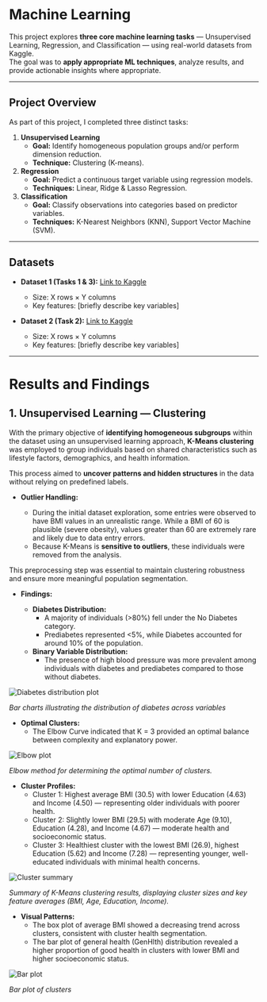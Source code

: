 # Machine Learning

This project explores **three core machine learning tasks** — Unsupervised Learning, Regression, and Classification — using real-world datasets from Kaggle.  
The goal was to **apply appropriate ML techniques**, analyze results, and provide actionable insights where appropriate.

---

## Project Overview

As part of this project, I completed three distinct tasks:

1. **Unsupervised Learning**  
   - **Goal:** Identify homogeneous population groups and/or perform dimension reduction.  
   - **Technique:** Clustering (K-means).
2. **Regression**  
   - **Goal:** Predict a continuous target variable using regression models.  
   - **Techniques:** Linear, Ridge & Lasso Regression.
3. **Classification**  
   - **Goal:** Classify observations into categories based on predictor variables.  
   - **Techniques:** K-Nearest Neighbors (KNN), Support Vector Machine (SVM).

---

## Datasets

- **Dataset 1 (Tasks 1 & 3):** [Link to Kaggle](#)  
  - Size: X rows × Y columns  
  - Key features: [briefly describe key variables]  

- **Dataset 2 (Task 2):** [Link to Kaggle](#)  
  - Size: X rows × Y columns  
  - Key features: [briefly describe key variables]  

---
# Results and Findings

## 1. Unsupervised Learning — Clustering

With the primary objective of **identifying homogeneous subgroups** within the dataset using an unsupervised learning approach, **K-Means clustering** was employed to group individuals based on shared characteristics such as lifestyle factors, demographics, and health information. 

This process aimed to **uncover patterns and hidden structures** in the data without relying on predefined labels.

- **Outlier Handling:**

  - During the initial dataset exploration, some entries were observed to have BMI values in an unrealistic range. While a BMI of 60 is plausible (severe obesity), values greater than 60 are extremely rare and likely due to data entry errors.
  - Because K-Means is **sensitive to outliers**, these individuals were removed from the analysis.

This preprocessing step was essential to maintain clustering robustness and ensure more meaningful population segmentation.

- **Findings:**

  - **Diabetes Distribution:**
    - A majority of individuals (>80%) fell under the No Diabetes category.
    - Prediabetes represented <5%, while Diabetes accounted for around 10% of the population.
  - **Binary Variable Distribution:**
    - The presence of high blood pressure was more prevalent among individuals with diabetes and prediabetes compared to those without diabetes.
   
![Diabetes distribution plot]()  

*Bar charts illustrating the distribution of diabetes across variables*

  - **Optimal Clusters:**
    - The Elbow Curve indicated that K = 3 provided an optimal balance between complexity and explanatory power.

![Elbow plot]()  

*Elbow method for determining the optimal number of clusters.*

  - **Cluster Profiles:**
    - Cluster 1: Highest average BMI (30.5) with lower Education (4.63) and Income (4.50) — representing older individuals with poorer health.
    - Cluster 2: Slightly lower BMI (29.5) with moderate Age (9.10), Education (4.28), and Income (4.67) — moderate health and socioeconomic status.
    - Cluster 3: Healthiest cluster with the lowest BMI (26.9), highest Education (5.62) and Income (7.28) — representing younger, well-educated individuals with minimal health concerns.

![Cluster summary]()  

*Summary of K-Means clustering results, displaying cluster sizes and key feature averages (BMI, Age, Education, Income).*

  - **Visual Patterns:**
    - The box plot of average BMI showed a decreasing trend across clusters, consistent with cluster health segmentation.
    - The bar plot of general health (GenHlth) distribution revealed a higher proportion of good health in clusters with lower BMI and higher socioeconomic status.
   
![Bar plot]()  

*Bar plot of clusters*
  
